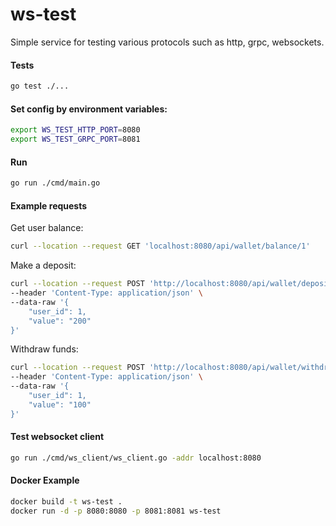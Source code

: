# ws-test

Simple service for testing various protocols such as http, grpc, websockets.

#### Tests
```Bash
go test ./...
```

#### Set config by environment variables:
```Bash
export WS_TEST_HTTP_PORT=8080
export WS_TEST_GRPC_PORT=8081
```

#### Run
```Bash
go run ./cmd/main.go
```

#### Example requests

Get user balance:
```Bash
curl --location --request GET 'localhost:8080/api/wallet/balance/1'
```

Make a deposit:
```Bash
curl --location --request POST 'http://localhost:8080/api/wallet/deposit' \
--header 'Content-Type: application/json' \
--data-raw '{
    "user_id": 1,
    "value": "200"
}'
```

Withdraw funds:
```Bash
curl --location --request POST 'http://localhost:8080/api/wallet/withdraw' \
--header 'Content-Type: application/json' \
--data-raw '{
    "user_id": 1,
    "value": "100"
}'
```

#### Test websocket client
```Bash
go run ./cmd/ws_client/ws_client.go -addr localhost:8080
```


#### Docker Example
```Bash
docker build -t ws-test .
docker run -d -p 8080:8080 -p 8081:8081 ws-test 
```